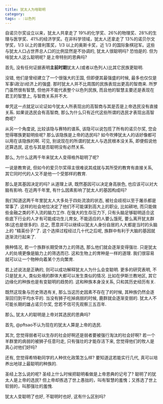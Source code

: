 ```yaml
---
title: 犹太人为啥聪明
category:
tags: ☆ :以色列
---
```


自诺贝尔奖设立以来，犹太人共拿走了 19%的化学奖、26%的物理奖、28%的生理与医学奖、41%的经济学奖。在非科学领域，犹太人还拿走了 13%的诺贝尔文学奖，1/3 以上的普利策奖，1/3 以上的奥斯卡奖，近 1/3 的国际象棋冠军。这些与犹太人口占世界总人口的比例显然是不协调的, 犹太人很聪明吗? 恐怕是的. 但为啥犹太人这么聪明呢? 是上帝特别的恩典吗?

首先, 没有任何证据表明**主前时期**犹太人(或者以色列人)比其它民族更聪明.

没错, 他们是曾经建立了一个很强大的王国, 但即便其最强盛的时候, 最多也仅仅是军事\\政治\\经济上的强盛. 那时犹太人并不比周围的民族表现出更高的智商来. 所罗门虽然很有智慧, 但他并不能代表整个以色列民族, 而且他的智慧主要还是表现在君王的智慧上, 与智商关系并不大.

单凭这一点就足以论证如今犹太人所表现出的高智商与其是否是上帝选民没有直接关系. 如果说选民会有高智商, 那么为什么只有近代这些所谓的选民才表现出高智商呢?

从另一个角度说, 比较该隐与赛特的谱系, 该隐可以说包揽了所有的诺贝尔奖, 您会觉得哪族更聪明些呢? 那么该隐族是上帝的选民吗? 如今吹捧犹太人的话好像都可以用在该隐族的啊. 可见, 别说现在的所谓的犹太人与选民根本没关系, 即便假说他还算选民, 这也与其是否聪明没有必然关系.

那么, 为什么这两千年来犹太人变得格外聪明了呢?

一说是教育说, 但如今的爱贝尔奖得主很难说其成就与其所受的教育有直接关系, 其它同时代的人又不是他一个受那样的教育.

那么是其基因决定的吗? 从道理上讲, 既然基因可以决定身高肤色, 也应该可以对大脑有影响. 在近两千年里, 有什么因素影响了犹太人的基因构成吗?

我们知道这两千年里犹太人大多处于四处流浪的状态, 被社会歧视以至于屠杀都是常事了. 这样的社会地位决定了他们不可能谋到高大上的职业, 比如耕地, 而只能做些金融之类的不入流的脑力工作. 在强大的生存压力下, 只有头脑足够聪明适合这些底下行业的人才有可能成功生儿育女, 不能适应的人要么饿死, 要么离开犹太群体(这也是很多的). 总之, 愿意并可以继续以犹太人身份自居的人大都是当时的头脑上的 "精英份子"了. 这个选择过程经过几十代之后呢, 族群中有利于大脑的基因就逐渐流行起来了.

换种情况, 若一个族群长期受体力上的筛选, 那么他们就会逐渐变得强壮. 只是犹太人的处境更像是脑力上的筛选而已. 这和生物上的育种是一样的道理. 我们很容易就可以让一个物种向着某个方向繁育.

若上述说法是正确的, 则可以成功解释犹太人为什么会变聪明. 更多的研究表明, 不只是犹太人, 类似处境的群体大都可以发生类似的情况. 比如在伊斯兰教地区, 其它边缘化的种族也是有变聪明的趋势的. 这和种族本身没关系, 只和其历史经历有关.

既然这现象与历史筛选有关, 那么当这历史因素不存在了的时候, 其种族仍然会逐渐回归到平均水平的. 当没有狮子吃掉病弱的时候, 鹿群就会逐渐变弱的. 犹太人不可能长期的雄占诺贝尔奖, 您若不信可先观察三五百年.

那么, 犹太人的聪明是上帝对其选民的恩典吗?

首先, @pftsao不认为现在的犹太人算是上帝的选民.

其次, 您觉得弱者可以生存的社会好啊还是弱者要被强行淘汰的社会好啊? 若一个羊群里的病弱的被狮子任意叼走, 只有强壮的才能存活下来, 您觉得他们的牧人是真心对他们好吗?

还有, 您觉得希特勒同学的人种优化政策怎么样? 要知道这若能实行几代, 真可以培养出地球上最聪明的种族的.

圣经上怎么说的呢? 圣经上什么时候把聪明看做是上帝恩典的记号了? 聪明了的犹太人是上帝的选民? 但上帝却拣选了世上愚拙的，叫有智慧的羞愧；又拣选了世上软弱的，叫那强壮的羞愧.

犹太人变聪明了也好, 不聪明时也好, 这有什么区别吗?

